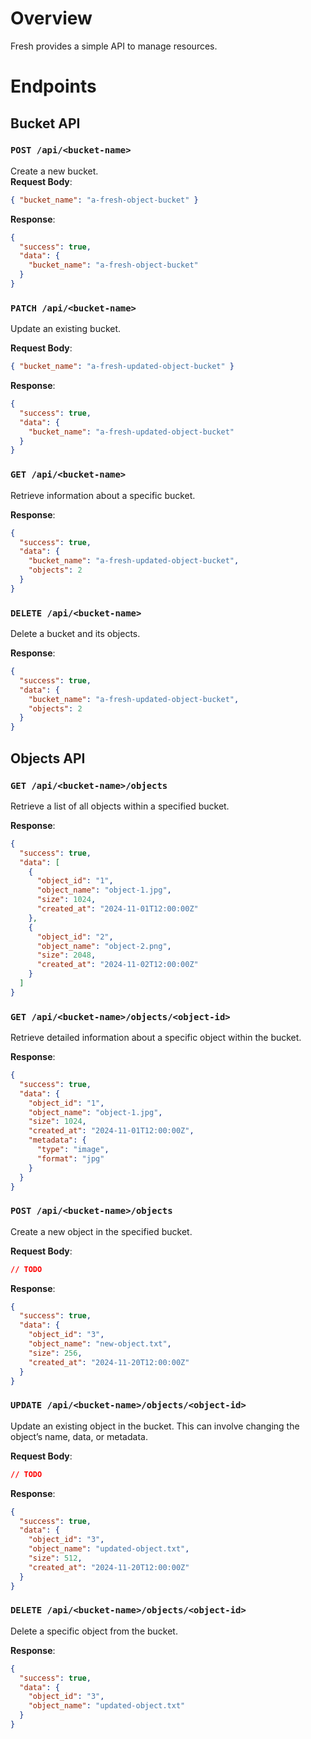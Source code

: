 # Overview

Fresh provides a simple API to manage resources.

# Endpoints

## Bucket API

### **`POST /api/<bucket-name>`**

Create a new bucket.  
**Request Body**:

```json
{ "bucket_name": "a-fresh-object-bucket" }
```

**Response**:

```json
{
  "success": true,
  "data": {
    "bucket_name": "a-fresh-object-bucket"
  }
}
```

### **`PATCH /api/<bucket-name>`**

Update an existing bucket.

**Request Body**:

```json
{ "bucket_name": "a-fresh-updated-object-bucket" }
```

**Response**:

```json
{
  "success": true,
  "data": {
    "bucket_name": "a-fresh-updated-object-bucket"
  }
}
```

### **`GET /api/<bucket-name>`**

Retrieve information about a specific bucket.

**Response**:

```json
{
  "success": true,
  "data": {
    "bucket_name": "a-fresh-updated-object-bucket",
    "objects": 2
  }
}
```

### **`DELETE /api/<bucket-name>`**

Delete a bucket and its objects.

**Response**:

```json
{
  "success": true,
  "data": {
    "bucket_name": "a-fresh-updated-object-bucket",
    "objects": 2
  }
}
```

## Objects API

### **`GET /api/<bucket-name>/objects`**

Retrieve a list of all objects within a specified bucket.

**Response**:

```json
{
  "success": true,
  "data": [
    {
      "object_id": "1",
      "object_name": "object-1.jpg",
      "size": 1024,
      "created_at": "2024-11-01T12:00:00Z"
    },
    {
      "object_id": "2",
      "object_name": "object-2.png",
      "size": 2048,
      "created_at": "2024-11-02T12:00:00Z"
    }
  ]
}
```

### **`GET /api/<bucket-name>/objects/<object-id>`**

Retrieve detailed information about a specific object within the bucket.

**Response**:

```json
{
  "success": true,
  "data": {
    "object_id": "1",
    "object_name": "object-1.jpg",
    "size": 1024,
    "created_at": "2024-11-01T12:00:00Z",
    "metadata": {
      "type": "image",
      "format": "jpg"
    }
  }
}
```

### **`POST /api/<bucket-name>/objects`**

Create a new object in the specified bucket.

**Request Body**:

```json
// TODO
```

**Response**:

```json
{
  "success": true,
  "data": {
    "object_id": "3",
    "object_name": "new-object.txt",
    "size": 256,
    "created_at": "2024-11-20T12:00:00Z"
  }
}
```

### **`UPDATE /api/<bucket-name>/objects/<object-id>`**

Update an existing object in the bucket. This can involve changing the object’s name, data, or metadata.

**Request Body**:

```json
// TODO
```

**Response**:

```json
{
  "success": true,
  "data": {
    "object_id": "3",
    "object_name": "updated-object.txt",
    "size": 512,
    "created_at": "2024-11-20T12:00:00Z"
  }
}
```

### **`DELETE /api/<bucket-name>/objects/<object-id>`**

Delete a specific object from the bucket.

**Response**:

```json
{
  "success": true,
  "data": {
    "object_id": "3",
    "object_name": "updated-object.txt"
  }
}
```
